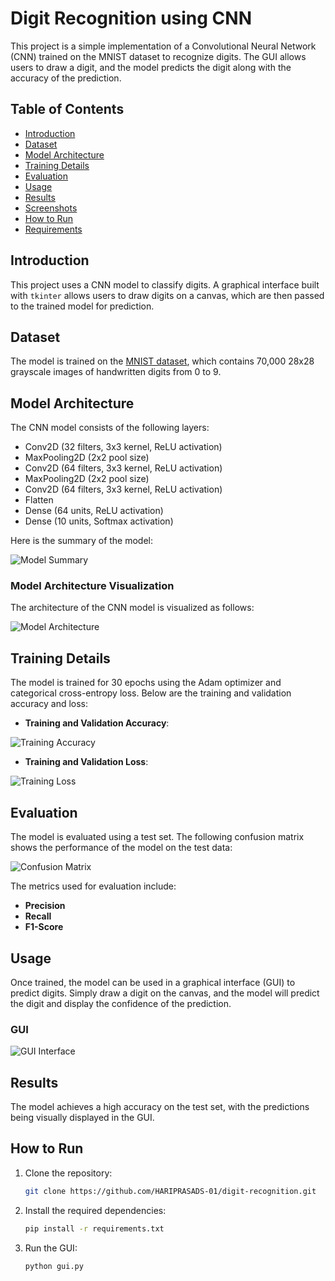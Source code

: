 # Digit Recognition using CNN

This project is a simple implementation of a Convolutional Neural Network (CNN) trained on the MNIST dataset to recognize  digits. The GUI allows users to draw a digit, and the model predicts the digit along with the accuracy of the prediction.

## Table of Contents
- [Introduction](#introduction)
- [Dataset](#dataset)
- [Model Architecture](#model-architecture)
- [Training Details](#training-details)
- [Evaluation](#evaluation)
- [Usage](#usage)
- [Results](#results)
- [Screenshots](#screenshots)
- [How to Run](#how-to-run)
- [Requirements](#requirements)

## Introduction
This project uses a CNN model to classify digits. A graphical interface built with `tkinter` allows users to draw digits on a canvas, which are then passed to the trained model for prediction.

## Dataset
The model is trained on the [MNIST dataset](http://yann.lecun.com/exdb/mnist/), which contains 70,000 28x28 grayscale images of handwritten digits from 0 to 9.

## Model Architecture
The CNN model consists of the following layers:
- Conv2D (32 filters, 3x3 kernel, ReLU activation)
- MaxPooling2D (2x2 pool size)
- Conv2D (64 filters, 3x3 kernel, ReLU activation)
- MaxPooling2D (2x2 pool size)
- Conv2D (64 filters, 3x3 kernel, ReLU activation)
- Flatten
- Dense (64 units, ReLU activation)
- Dense (10 units, Softmax activation)

Here is the summary of the model:

![Model Summary](images/model_summary.png)

### Model Architecture Visualization
The architecture of the CNN model is visualized as follows:

![Model Architecture](images/model_architecture.png)

## Training Details
The model is trained for 30 epochs using the Adam optimizer and categorical cross-entropy loss. Below are the training and validation accuracy and loss:

- **Training and Validation Accuracy**:

![Training Accuracy](images/accuracy_plot.png)

- **Training and Validation Loss**:

![Training Loss](images/loss_plot.png)

## Evaluation
The model is evaluated using a test set. The following confusion matrix shows the performance of the model on the test data:

![Confusion Matrix](images/confusion_matrix.png)

The metrics used for evaluation include:
- **Precision**
- **Recall**
- **F1-Score**

## Usage
Once trained, the model can be used in a graphical interface (GUI) to predict  digits. Simply draw a digit on the canvas, and the model will predict the digit and display the confidence of the prediction.

### GUI
![GUI Interface](images/gui_screenshot.png)

## Results
The model achieves a high accuracy on the test set, with the predictions being visually displayed in the GUI.

## How to Run
1. Clone the repository:
   ```bash
   git clone https://github.com/HARIPRASADS-01/digit-recognition.git

2. Install the required dependencies:
   ```bash
   pip install -r requirements.txt

3. Run the GUI: 
   ```bash 
   python gui.py
